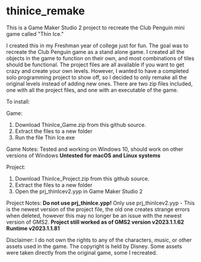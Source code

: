 # thinice_remake
This is a Game Maker Studio 2 project to recreate the Club Penguin mini game called "Thin Ice."

I created this in my Freshman year of college just for fun. The goal was to recreate the Club Penguin game as a stand alone game. 
I created all the objects in the game to function on their own, and most combinations of tiles should be functional.
The project files are all available if  you want to get crazy and create your own levels.
However, I wanted to have a completed solo programming project to show off, so I decided to only remake all the 
original levels instead of adding new ones. There are two zip files included, one with all the project files, and one 
with an executable of the game.

To install:

Game:
  1. Download ThinIce_Game.zip from this github source.
  2. Extract the files to a new folder
  3. Run the file Thin Ice.exe 

  Game Notes:
  Tested and working on Windows 10, should work on other versions of Windows
  **Untested for macOS and Linux systems**

Project: 
  1. Download ThinIce_Project.zip from this github source.
  2. Extract the files to a new folder
  3. Open the prj_thinIcev2.yyp in Game Maker Studio 2


  Project Notes:
  **Do not use prj_thinIce.ypp!** Only use prj_thinIcev2.yyp - This is the newest version of the project file, the old one creates strange errors when deleted, however this may no longer be an issue with the newest version of GMS2.
  **Project still worked as of GMS2 version v2023.1.1.62 Runtime v2023.1.1.81**

Disclaimer:
I do not own the rights to any of the characters, music, or other assets used in the game. The copyright is held by Disney.
Some assets were taken directly from the original game, some I recreated.
